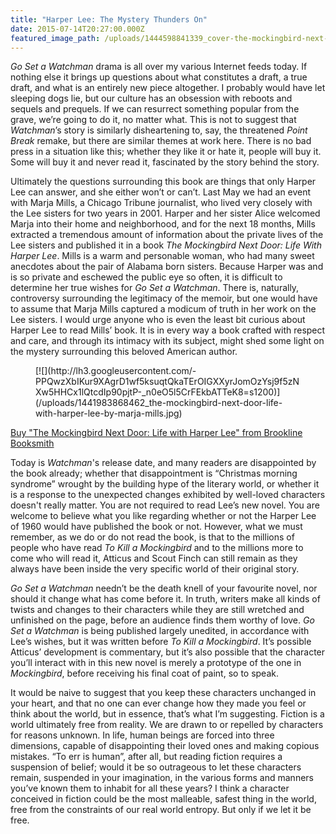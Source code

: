 ```yaml
---
title: "Harper Lee: The Mystery Thunders On"
date: 2015-07-14T20:27:00.000Z
featured_image_path: /uploads/1444598841339_cover-the-mockingbird-next-door-life-with-harper-lee-by-marja-mills.jpg
---
```

_Go Set a Watchman_ drama is all over my various Internet feeds today. If nothing else it brings up questions about what constitutes a draft, a true draft, and what is an entirely new piece altogether. I probably would have let sleeping dogs lie, but our culture has an obsession with reboots and sequels and prequels. If we can resurrect something popular from the grave, we’re going to do it, no matter what. This is not to suggest that _Watchman_’s story is similarly disheartening to, say, the threatened _Point Break_ remake, but there are similar themes at work here. There is no bad press in a situation like this; whether they like it or hate it, people will buy it. Some will buy it and never read it, fascinated by the story behind the story.

Ultimately the questions surrounding this book are things that only Harper Lee can answer, and she either won’t or can’t. Last May we had an event with Marja Mills, a Chicago Tribune journalist, who lived very closely with the Lee sisters for two years in 2001\. Harper and her sister Alice welcomed Marja into their home and neighborhood, and for the next 18 months, Mills extracted a tremendous amount of information about the private lives of the Lee sisters and published it in a book _The Mockingbird Next Door: Life With Harper Lee_. Mills is a warm and personable woman, who had many sweet anecdotes about the pair of Alabama born sisters. Because Harper was and is so private and eschewed the public eye so often, it is difficult to determine her true wishes for _Go Set a Watchman_. There is, naturally, controversy surrounding the legitimacy of the memoir, but one would have to assume that Marja Mills captured a modicum of truth in her work on the Lee sisters. I would urge anyone who is even the least bit curious about Harper Lee to read Mills’ book. It is in every way a book crafted with respect and care, and through its intimacy with its subject, might shed some light on the mystery surrounding this beloved American author.

<figure data-type="image">[![](http://lh3.googleusercontent.com/-PPQwzXbIKur9XAgrD1wf5ksuqtQkaTErOIGXXyrJomOzYsj9f5zNXw5HHCx1lQtcdIp90pjtP-_n0eO5l5CrFEkbATTeK8=s1200)](/uploads/1441983868462_the-mockingbird-next-door-life-with-harper-lee-by-marja-mills.jpg)</figure>

[Buy "The Mockingbird Next Door: Life with Harper Lee" from Brookline Booksmith](http://www.brooklinebooksmith-shop.com/book/9780143127666)

Today is _Watchman_'s release date, and many readers are disappointed by the book already; whether that disappointment is “Christmas morning syndrome” wrought by the building hype of the literary world, or whether it is a response to the unexpected changes exhibited by well-loved characters doesn't really matter. You are not required to read Lee’s new novel. You are welcome to believe what you like regarding whether or not the Harper Lee of 1960 would have published the book or not. However, what we must remember, as we do or do not read the book, is that to the millions of people who have read _To Kill a Mockingbird_ and to the millions more to come who will read it, Atticus and Scout Finch can still remain as they always have been inside the very specific world of their original story.

_Go Set a Watchman_ needn’t be the death knell of your favourite novel, nor should it change what has come before it. In truth, writers make all kinds of twists and changes to their characters while they are still wretched and unfinished on the page, before an audience finds them worthy of love. _Go Set a Watchman_ is being published largely unedited, in accordance with Lee’s wishes, but it was written before _To Kill a Mockingbird_. It’s possible Atticus’ development is commentary, but it’s also possible that the character you’ll interact with in this new novel is merely a prototype of the one in _Mockingbird_, before receiving his final coat of paint, so to speak.

It would be naive to suggest that you keep these characters unchanged in your heart, and that no one can ever change how they made you feel or think about the world, but in essence, that’s what I’m suggesting. Fiction is a world ultimately free from reality. We are drawn to or repelled by characters for reasons unknown. In life, human beings are forced into three dimensions, capable of disappointing their loved ones and making copious mistakes. “To err is human”, after all, but reading fiction requires a suspension of belief; would it be so outrageous to let these characters remain, suspended in your imagination, in the various forms and manners you’ve known them to inhabit for all these years? I think a character conceived in fiction could be the most malleable, safest thing in the world, free from the constraints of our real world entropy. But only if we let it be free.